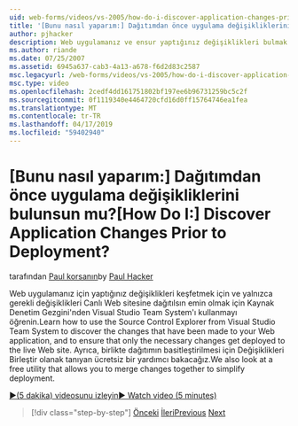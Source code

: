 ```yaml
---
uid: web-forms/videos/vs-2005/how-do-i-discover-application-changes-prior-to-deployment
title: '[Bunu nasıl yaparım:] Dağıtımdan önce uygulama değişikliklerini bulunsun mu? | Microsoft Docs'
author: pjhacker
description: Web uygulamanız ve ensur yaptığınız değişiklikleri bulmak için Kaynak Denetim Gezgini'nden Visual Studio Team System'ı kullanmayı öğrenin...
ms.author: riande
ms.date: 07/25/2007
ms.assetid: 6945a637-cab3-4a13-a678-f6d2d83c2587
msc.legacyurl: /web-forms/videos/vs-2005/how-do-i-discover-application-changes-prior-to-deployment
msc.type: video
ms.openlocfilehash: 2cedf4dd161751802bf197ee6b96731259bc5c2f
ms.sourcegitcommit: 0f1119340e4464720cfd16d0ff15764746ea1fea
ms.translationtype: MT
ms.contentlocale: tr-TR
ms.lasthandoff: 04/17/2019
ms.locfileid: "59402940"
---
```

# <a name="how-do-i-discover-application-changes-prior-to-deployment"></a><span data-ttu-id="5bfc1-104">[Bunu nasıl yaparım:] Dağıtımdan önce uygulama değişikliklerini bulunsun mu?</span><span class="sxs-lookup"><span data-stu-id="5bfc1-104">[How Do I:] Discover Application Changes Prior to Deployment?</span></span>

<span data-ttu-id="5bfc1-105">tarafından [Paul korsanın](https://github.com/pjhacker)</span><span class="sxs-lookup"><span data-stu-id="5bfc1-105">by [Paul Hacker](https://github.com/pjhacker)</span></span>

<span data-ttu-id="5bfc1-106">Web uygulamanız için yaptığınız değişiklikleri keşfetmek için ve yalnızca gerekli değişiklikleri Canlı Web sitesine dağıtılsın emin olmak için Kaynak Denetim Gezgini'nden Visual Studio Team System'ı kullanmayı öğrenin.</span><span class="sxs-lookup"><span data-stu-id="5bfc1-106">Learn how to use the Source Control Explorer from Visual Studio Team System to discover the changes that have been made to your Web application, and to ensure that only the necessary changes get deployed to the live Web site.</span></span> <span data-ttu-id="5bfc1-107">Ayrıca, birlikte dağıtımın basitleştirilmesi için Değişiklikleri Birleştir olanak tanıyan ücretsiz bir yardımcı bakacağız.</span><span class="sxs-lookup"><span data-stu-id="5bfc1-107">We also look at a free utility that allows you to merge changes together to simplify deployment.</span></span>

[<span data-ttu-id="5bfc1-108">&#9654;(5 dakika) videosunu izleyin</span><span class="sxs-lookup"><span data-stu-id="5bfc1-108">&#9654; Watch video (5 minutes)</span></span>](https://channel9.msdn.com/Blogs/ASP-NET-Site-Videos/how-do-i-discover-application-changes-prior-to-deployment)

> [!div class="step-by-step"]
> <span data-ttu-id="5bfc1-109">[Önceki](how-do-i-publish-and-analyze-test-results.md)
> [İleri](how-do-i-implement-continuous-integration-with-team-foundation.md)</span><span class="sxs-lookup"><span data-stu-id="5bfc1-109">[Previous](how-do-i-publish-and-analyze-test-results.md)
[Next](how-do-i-implement-continuous-integration-with-team-foundation.md)</span></span>
